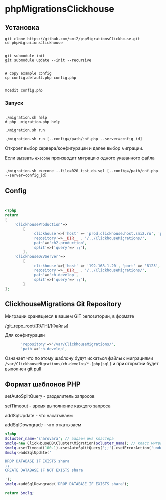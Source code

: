 # phpMigrationsClickhouse




## Установка
 
```shell
git clone https://github.com/smi2/phpMigrationsClickhouse.git
cd phpMigrationsClickhouse


git submodule init
git submodule update --init --recursive


# copy example config
cp config.default.php config.php


mcedit config.php

```

### Запуск

```shell 

./migration.sh help
# php _migration.php help

./migration.sh run 

./migration.sh run [--config=/path/cnf.php --server=config_id]

```

Откроет выбор сервера/конфигурации и далее выбор миграции. 


Если вызвать `execone` производит миграцию одного указанного файла

```shell 

./migration.sh execone --file=020_test_db.sql [--config=/path/cnf.php --server=config_id]

```
 



## Config 




```php


<?php
return
[
    'clickhouseProduction'=>
        [
            'clickhouse'=>['host' => 'prod.clickhouse.host.smi2.ru', 'port' => '8123', 'username' => 'UUU',  'password' => 'PPP'],
            'repository'=>__DIR__ . '/../ClickhouseMigrations/',
            'path'=>'ch2.production',
            'split'=>['query'=>';;'],
        ],
    'clickhouseDEVServer'=>
        [
            'clickhouse'=>['host' => '192.168.1.20', 'port' => '8123', 'username' => 'UUU',  'password' => 'PPP'],
            'repository'=>__DIR__ . '/../ClickhouseMigrations/',
            'path'=>'ch.develop',
            'split'=>['query'=>';;'],
        ]
];
```




##  ClickhouseMigrations Git Repository




Миграции хранящиеся в вашем GIT репозитории, в формате 


/git_repo_root/[PATH]/[Файлы]


Для конфигурации 


```php
       'repository'=>'/var/ClickhouseMigrations/',
       'path'=>'ch.develop',
```


Означает что по этому шаблону будут искаться файлы с миграциями  `/var/ClickhouseMigrations/ch.develop/*.[php|sql]`
и при открытии будет выполнен git pull 



## Формат шаблонов PHP


setAutoSplitQuery - разделитель запросов

setTimeout - время выполнение каждого запроса 

addSqlUpdate - что накатываем 

addSqlDowngrade - что откатываем 


```php
<?php
$cluster_name='sharovara'; // задаем имя кластера 
$mclq=new ClickHouseDB\Cluster\Migration($cluster_name); // класс миграции 
$mclq->setTimeout(100.1)->setAutoSplitQuery(';;')->setErrorAction('undo');
$mclq->addSqlUpdate('

DROP DATABASE IF EXISTS shara
;;
CREATE DATABASE IF NOT EXISTS shara

');
$mclq->addSqlDowngrade('DROP DATABASE IF EXISTS shara');

return $mclq;
```

